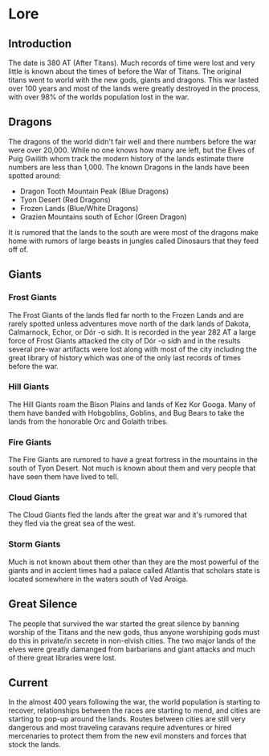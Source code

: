 # Lore

## Introduction

The date is 380 AT (After Titans).  Much records of time were lost and very little is known about the times of before the War of Titans.  The original titans went to world with the new gods, giants and dragons.  This war lasted over 100 years and most of the lands were greatly destroyed in the process, with over 98% of the worlds population lost in the war.

## Dragons

The dragons of the world didn't fair well and there numbers before the war were over 20,000.  While no one knows how many are left, but the Elves of Puig Gwilith whom track the modern history of the lands estimate there numbers are less than 1,000.  The known Dragons in the lands have been spotted around:

- Dragon Tooth Mountain Peak (Blue Dragons)
- Tyon Desert (Red Dragons)
- Frozen Lands (Blue/White Dragons)
- Grazien Mountains south of Echor (Green Dragon)

It is rumored that the lands to the south are were most of the dragons make home with rumors of large beasts in jungles called Dinosaurs that they feed off of.   

## Giants

### Frost Giants

The Frost Giants of the lands fled far north to the Frozen Lands and are rarely spotted unless adventures move north of the dark lands of Dakota, Calmarnock, Echor, or Dór -o sídh.  It is recorded in the year 282 AT a large force of Frost Giants attacked the city of Dór -o sídh and in the results several pre-war artifacts were lost along with most of the city including the great library of history which was one of the only last records of times before the war.

### Hill Giants

The Hill Giants roam the Bison Plains and lands of Kez Kor Googa.  Many of them have banded with Hobgoblins, Goblins, and Bug Bears to take the lands from the honorable Orc and Golaith tribes.

### Fire Giants

The Fire Giants are rumored to have a great fortress in the mountains in the south of Tyon Desert. Not much is known about them and very people that have seen them have lived to tell.

### Cloud Giants

The Cloud Giants fled the lands after the great war and it's rumored that they fled via the great sea of the west.

### Storm Giants

Much is not known about them other than they are the most powerful of the giants and in accient times had a palace called Atlantis that scholars state is located somewhere in the waters south of Vad Aroiga.


## Great Silence

The people that survived the war started the great silence by banning worship of the Titans and the new gods, thus anyone worshiping gods must do this in private/in secrete in non-elvish cities.  The two major lands of the elves were greatly damanged from barbarians and giant attacks and much of there great libraries were lost. 

## Current
In the almost 400 years following the war, the world population is starting to recover, relationships between the races are starting to mend, and cities are starting to pop-up around the lands.  Routes between cities are still very dangerous and most traveling caravans require adventures or hired mercenaries to protect them from the new evil monsters and forces that stock the lands.  

